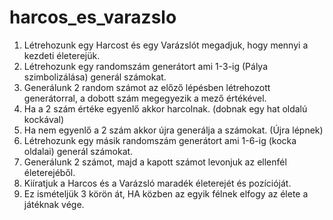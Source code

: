 # harcos_es_varazslo

 1. Létrehozunk egy Harcost és egy Varázslót megadjuk, hogy  mennyi a kezdeti életerejük.
 2. Létrehozunk egy randomszám generátort ami 1-3-ig (Pálya szimbolizálása) generál számokat. 
 3. Generálunk 2 random számot az előző lépésben létrehozott generátorral, a dobott szám megegyezik a mező értékével.
 4. Ha a 2 szám értéke egyenlő akkor harcolnak. (dobnak egy hat oldalú kockával)
 5. Ha nem egyenlő a 2 szám akkor újra generálja a számokat. (Újra lépnek)
 6. Létrehozunk egy másik randomszám generátort ami 1-6-ig (kocka oldalai) generál számokat.
 7. Generálunk 2 számot, majd a kapott számot levonjuk az ellenfél életerejéből.
 8. Kiíratjuk a Harcos és a Varázsló maradék életerejét és pozícióját.
 9. Ez ismételjük 3 körön át, HA közben az egyik félnek elfogy az élete a játéknak vége.
